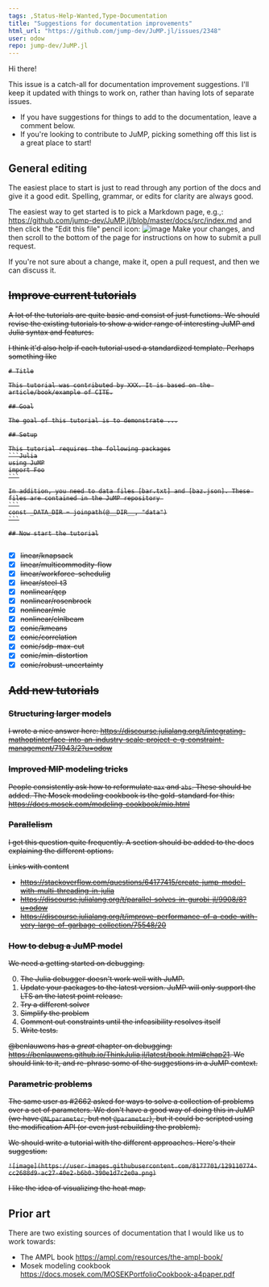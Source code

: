 ```yaml
---
tags: ,Status-Help-Wanted,Type-Documentation
title: "Suggestions for documentation improvements"
html_url: "https://github.com/jump-dev/JuMP.jl/issues/2348"
user: odow
repo: jump-dev/JuMP.jl
---
```


Hi there! 

This issue is a catch-all for documentation improvement suggestions. I'll keep it updated with things to work on, rather than having lots of separate issues.

 * If you have suggestions for things to add to the documentation, leave a comment below.
 * If you're looking to contribute to JuMP, picking something off this list is a great place to start!

## General editing

The easiest place to start is just to read through any portion of the docs and give it a good edit. Spelling, grammar, or edits for clarity are always good. 

The easiest way to get started is to pick a Markdown page, e.g.,:
https://github.com/jump-dev/JuMP.jl/blob/master/docs/src/index.md
and then click the "Edit this file" pencil icon:
![image](https://user-images.githubusercontent.com/8177701/138628553-531dc435-951c-4cc1-8151-05d17200d4fa.png)
Make your changes, and then scroll to the bottom of the page for instructions on how to submit a pull request. 

If you're not sure about a change, make it, open a pull request, and then we can discuss it.

<s>

## Improve current tutorials

A lot of the tutorials are quite basic and consist of just functions. We should revise the existing tutorials to show a wider range of interesting JuMP and Julia syntax and features.

I think it'd also help if each tutorial used a standardized template. Perhaps something like
````
# Title

This tutorial was contributed by XXX. It is based on the article/book/example of CITE.

## Goal

The goal of this tutorial is to demonstrate ...

## Setup

This tutorial requires the following packages
```Julia
using JuMP
import Foo
```

In addition, you need to data files [bar.txt] and [baz.json]. These files are contained in the JuMP repository 
```
const _DATA_DIR = joinpath(@__DIR__, "data")
```

## Now start the tutorial


````

- [x] linear/knapsack
- [x] linear/multicommodity-flow
- [x] linear/workforce-schedulig
- [x] linear/steel-t3
- [x] nonlinear/qcp
- [x] nonlinear/rosenbrock
- [x] nonlinear/mle
- [x] nonlinear/clnlbeam
- [x] conic/kmeans
- [x] conic/correlation
- [x] conic/sdp-max-cut
- [x] conic/min-distortion
- [x] conic/robust-uncertainty

## Add new tutorials

### Structuring larger models

I wrote a nice answer here:
https://discourse.julialang.org/t/integrating-mathoptinterface-into-an-industry-scale-project-e-g-constraint-management/71943/2?u=odow

### Improved MIP modeling tricks

People consistently ask how to reformulate `max` and `abs`. These should be added. The Mosek modeling cookbook is the gold-standard for this: https://docs.mosek.com/modeling-cookbook/mio.html

### Parallelism

I get this question quite frequently. A section should be added to the docs explaining the different options.

Links with content

 * https://stackoverflow.com/questions/64177415/create-jump-model-with-multi-threading-in-julia
 * https://discourse.julialang.org/t/parallel-solves-in-gurobi-jl/9908/8?u=odow
 * https://discourse.julialang.org/t/improve-performance-of-a-code-with-very-large-of-garbage-collection/75548/20

### How to debug a JuMP model

We need a getting started on debugging.

 0. The Julia debugger doesn't work well with JuMP.
 1. Update your packages to the latest version. JuMP will only support the LTS an the latest point release.
 2. Try a different solver
 3. Simplify the problem
 4. Comment out constraints until the infeasibility resolves itself
 5. Write tests. 

@benlauwens has a _great_ chapter on debugging: https://benlauwens.github.io/ThinkJulia.jl/latest/book.html#chap21. We should link to it, and re-phrase some of the suggestions in a JuMP context.

### Parametric problems

The same user as #2662 asked for ways to solve a collection of problems over a set of parameters. We don't have a good way of doing this in JuMP (we have `@NLparameter`, but not `@parameter`), but it could be scripted using the modification API (or even just rebuilding the problem).

We should write a tutorial with the different approaches. Here's their suggestion:

`![image](https://user-images.githubusercontent.com/8177701/129110774-cc2688d9-ac27-40e2-b6b0-390e1d7c2e0a.png)`

I like the idea of visualizing the heat map.
</s>
## Prior art

There are two existing sources of documentation that I would like us to work towards:

 * The AMPL book https://ampl.com/resources/the-ampl-book/
 * Mosek modeling cookbook https://docs.mosek.com/MOSEKPortfolioCookbook-a4paper.pdf

